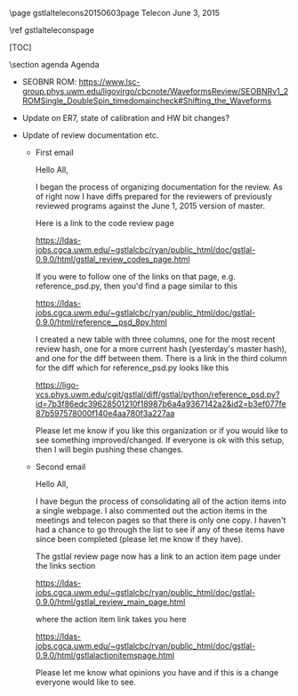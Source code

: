 \page gstlaltelecons20150603page Telecon June 3, 2015

\ref gstlalteleconspage 

[TOC]

\section agenda Agenda

 - SEOBNR ROM: https://www.lsc-group.phys.uwm.edu/ligovirgo/cbcnote/WaveformsReview/SEOBNRv1_2ROMSingle_DoubleSpin_timedomaincheck#Shifting_the_Waveforms
 - Update on ER7, state of calibration and HW bit changes?
 - Update of review documentation etc. 

   - First email

		Hello All,

		I began the process of organizing documentation for the review. As of right now I have diffs prepared for the reviewers of previously reviewed programs against the June 1, 2015 version of master.

		Here is a link to the code review page

		https://ldas-jobs.cgca.uwm.edu/~gstlalcbc/ryan/public_html/doc/gstlal-0.9.0/html/gstlal_review_codes_page.html

		If you were to follow one of the links on that page, e.g. reference_psd.py, then you'd find a page similar to this

		https://ldas-jobs.cgca.uwm.edu/~gstlalcbc/ryan/public_html/doc/gstlal-0.9.0/html/reference__psd_8py.html

		I created a new table with three columns, one for the most recent review hash, one for a more current hash (yesterday's master hash), and one for the diff between them. There is a link in the third column for the diff which for reference_psd.py looks like this 

		https://ligo-vcs.phys.uwm.edu/cgit/gstlal/diff/gstlal/python/reference_psd.py?id=7b3f86edc39628501210f18987b6a4a9367142a2&id2=b3ef077fe87b597578000f140e4aa780f3a227aa

		Please let me know if you like this organization or if you would like to see something improved/changed. If everyone is ok with this setup, then I will begin pushing these changes.

   - Second email

		Hello All,

		I have begun the process of consolidating all of the action items into a single webpage. I also commented out the action items in the meetings and telecon pages so that there is only one copy. I haven't had a chance to go through the list to see if any of these items have since been completed (please let me know if they have).

		The gstlal review page now has a link to an action item page under the links section

		https://ldas-jobs.cgca.uwm.edu/~gstlalcbc/ryan/public_html/doc/gstlal-0.9.0/html/gstlal_review_main_page.html

		where the action item link takes you here

		https://ldas-jobs.cgca.uwm.edu/~gstlalcbc/ryan/public_html/doc/gstlal-0.9.0/html/gstlalactionitemspage.html

		Please let me know what opinions you have and if this is a change everyone would like to see.



